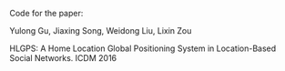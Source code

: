 Code for the paper:

Yulong Gu, Jiaxing Song, Weidong Liu, Lixin Zou

HLGPS: A Home Location Global Positioning System in Location-Based Social Networks. ICDM 2016
